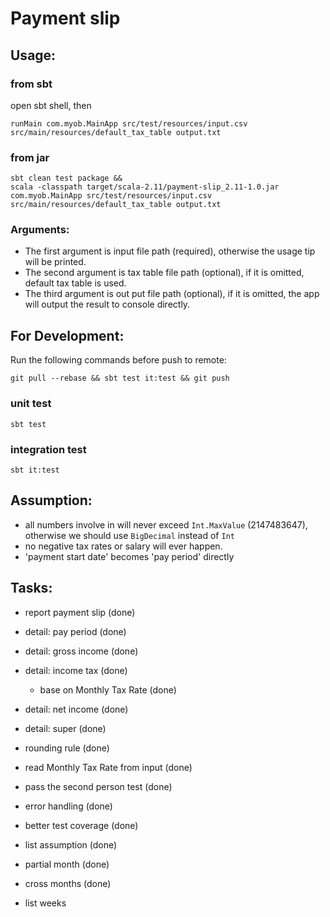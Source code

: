 # Payment slip
## Usage:
### from sbt
open sbt shell, then
```
runMain com.myob.MainApp src/test/resources/input.csv src/main/resources/default_tax_table output.txt
```

### from jar

```
sbt clean test package &&  
scala -classpath target/scala-2.11/payment-slip_2.11-1.0.jar com.myob.MainApp src/test/resources/input.csv src/main/resources/default_tax_table output.txt 
```

### Arguments:
- The first argument is input file path (required), otherwise the usage tip will be printed.
- The second argument is tax table file path (optional), if it is omitted, default tax table is used. 
- The third argument is out put file path (optional), if it is omitted, the app will output the result to console directly.   
 

## For Development:

Run the following commands before push to remote:  

```
git pull --rebase && sbt test it:test && git push
```

### unit test

```
sbt test
```

### integration test

```
sbt it:test
```
 
## Assumption:
- all numbers involve in will never exceed `Int.MaxValue` (2147483647), otherwise we should use `BigDecimal` instead of `Int`
- no negative tax rates or salary will ever happen. 
- 'payment start date' becomes 'pay period' directly

## Tasks:
- report payment slip (done)
- detail: pay period (done)
- detail: gross income (done)
- detail: income tax (done)
  - base on Monthly Tax Rate (done)
- detail: net income (done)  
- detail: super (done)
- rounding rule (done)
- read Monthly Tax Rate from input (done)
- pass the second person test (done)
- error handling (done)
- better test coverage (done)
- list assumption (done)

- partial month (done)
- cross months (done)
- list weeks

